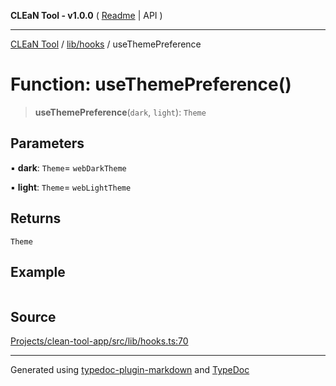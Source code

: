 **CLEaN Tool - v1.0.0** ( [Readme](../../../README.md) \| API )

***

[CLEaN Tool](../../../modules.md) / [lib/hooks](../README.md) / useThemePreference

# Function: useThemePreference()

> **useThemePreference**(`dark`, `light`): `Theme`

## Parameters

▪ **dark**: `Theme`= `webDarkTheme`

▪ **light**: `Theme`= `webLightTheme`

## Returns

`Theme`

## Example

```ts

```

## Source

[Projects/clean-tool-app/src/lib/hooks.ts:70](https://github.com/yuckyh/clean-tool-app/)

***

Generated using [typedoc-plugin-markdown](https://www.npmjs.com/package/typedoc-plugin-markdown) and [TypeDoc](https://typedoc.org/)
